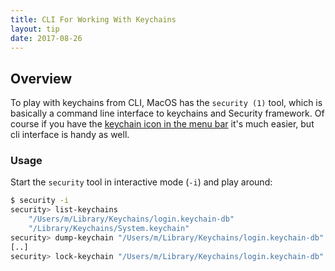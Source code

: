 ```yaml
---
title: CLI For Working With Keychains
layout: tip
date: 2017-08-26
---
```


## Overview

To play with keychains from CLI, MacOS has the ```security (1)``` tool, which is basically a command line interface to keychains and Security framework. Of course if you have the [keychain icon in the menu bar](http://craftware.xyz/tips/Keychain-status-menubar.html) it's much easier, but cli interface is handy as well. 

### Usage

Start the ```security``` tool in interactive mode (```-i```) and play around:

```bash
$ security -i
security> list-keychains
    "/Users/m/Library/Keychains/login.keychain-db"
    "/Library/Keychains/System.keychain"
security> dump-keychain "/Users/m/Library/Keychains/login.keychain-db"
[..]
security> lock-keychain "/Users/m/Library/Keychains/login.keychain-db"
```
